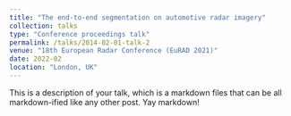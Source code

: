 ```yaml
---
title: "The end-to-end segmentation on automotive radar imagery"
collection: talks
type: "Conference proceedings talk"
permalink: /talks/2014-02-01-talk-2
venue: "18th European Radar Conference (EuRAD 2021)"
date: 2022-02
location: "London, UK"
---
```


This is a description of your talk, which is a markdown files that can be all markdown-ified like any other post. Yay markdown!
